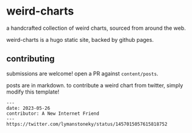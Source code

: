 # weird-charts
a handcrafted collection of weird charts, sourced from around the web.

weird-charts is a hugo static site, backed by github pages.  

## contributing
submissions are welcome!  open a PR against `content/posts`.

posts are in markdown.  to contribute a weird chart from twitter, simply modify this template!

```
---
date: 2023-05-26
contributor: A New Internet Friend
---
https://twitter.com/lymanstoneky/status/1457015057615818752

```
